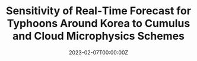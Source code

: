 ---
title: 'Sensitivity of Real‐Time Forecast for Typhoons Around Korea to Cumulus and Cloud Microphysics Schemes'

authors:
  - Jinyoung Park
  - Jihong Moon
  - Woojin Cho
  - Dong-Hyun Cha
  - Myong-In Lee
  - Eun-Chul Chang
  - Joowan Kim
  - PSH
  - Jooneun An

date: '2023-02-07T00:00:00Z'
publishDate: '2023-02-07T00:00:00Z'
publication_types: ['2']

publication: '*Journal of Geophysical Research: Atmospheres, 128(3)*'
publication_short: 

abstract: ''

tags:
  - 

featured: false

links:
  - name: Paper
    url: https://doi.org/10.1029/2022JD036709
---